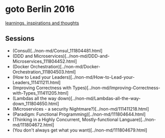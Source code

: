 # goto Berlin 2016

[learnings, inspirations and thoughts](../non-md/2015-goto_111411202.html)

## Sessions

* (Consul)[../non-md/Consul_111804481.html]
* (DDD and Microservices)[../non-md/DDD-and-Microservices_111804452.html]
* (Docker Orchestration)[../non-md/Docker-Orchestration_111804503.html]
* (How to Lead your Leaders)[../non-md/How-to-Lead-your-Leaders_111411211.html]
* (Improving Correctness with Types)[../non-md/Improving-Correctness-with-Types_111411205.html]
* (Lambdas all the way down)[../non-md/Lambdas-all-the-way-down_111804650.html]
* (Microservices - a security Nightmare?)[../non-md/111411218.html]
* (Paradigm: Functional Programming)[../non-md/111804644.html]
* (Thinking in a Highly Concurrent, Mostly-functional Languare)[../non-md/111804672.html]
* (You don't always get what you want)[../non-md/111804679.html]